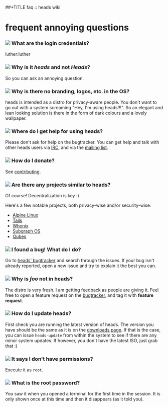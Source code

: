 ##+TITLE faq :: heads wiki

frequent annoying questions
===========================

### <a id="login" href="#login"><img src="/static/anchor.svg" class="anchor"></a> What are the login credentials?

luther:luther


### <a id="typo" href="#typo"><img src="/static/anchor.svg" class="anchor"></a> Why is it _heads_ and not _Heads_?

So you can ask an annoying question.


### <a id="branding" href="#branding"><img src="/static/anchor.svg" class="anchor"></a> Why is there no branding, logos, etc. in the OS?

heads is intended as a distro for privacy-aware people. You don't want
to go out with a system screaming "Hey, I'm using heads!!!". So an
elegant and lean looking solution is there in the form of dark colours
and a lovely wallpaper.


### <a id="where-to-get-help" href="#where-to-get-help"><img src="/static/anchor.svg" class="anchor"></a> Where do I get help for using heads?

Please don't ask for help on the bugtracker. You can get help and talk
with other heads users via [IRC](/irc.html), and via the
[mailing list](https://mailinglists.dyne.org/cgi-bin/mailman/listinfo/heads).


### <a id="how-to-donate" href="#how-to-donate"><img src="/static/anchor.svg" class="anchor"></a> How do I donate?

See [contributing](/contribute.html).


### <a id="similar-to-heads" href="#similar-to-heads"><img src="/static/anchor.svg" class="anchor"></a> Are there any projects similar to heads?

Of course! Decentralization is key :)

Here's a few notable projects, both privacy-wise and/or security-wise:

* [Alpine Linux](https://alpinelinux.org/)
* [Tails](https://tails.boum.org)
* [Whonix](https://www.whonix.org/)
* [Subgraph OS](https://subgraph.com/sgos/)
* [Qubes](https://www.qubes-os.org/)


### <a id="i-found-a-bug" href="#i-found-a-bug"><img src="/static/anchor.svg" class="anchor"></a> I found a bug! What do I do?

Go to [heads' bugtracker](https://github.com/headslive/bugtracker/issues)
and search through the issues. If your bug isn't already reported, open
a new issue and try to explain it the best you can.


### <a id="why-isnt-foo-here" href="#why-isnt-foo-here"><img src="/static/anchor.svg" class="anchor"></a> Why is _foo_ not in heads?

The distro is very fresh. I am getting feedback as people are giving it.
Feel free to open a feature request on the
[bugtracker](https://github.com/headslive/bugtracker/issues), and tag it
with **feature request**.


### <a id="how-do-i-update-heads" href="#how-do-i-update-heads"><img src="/static/anchor.svg" class="anchor"></a> How do I update heads?

First check you are running the latest version of heads. The version you
have should be the same as it is on the [downloads page](/download/). If
that is the case, you can issue `heads-update` from within the system to
see if there are any minor system updates. If however, you don't have
the latest ISO, just grab that :)


### <a id="it-says-no-permissions" href="#it-says-no-permissions"><img src="/static/anchor.svg" class="anchor"></a> It says I don't have permissions?

Execute it as `root`.


### <a id="what-is-the-root-password" href="#what-is-the-root-password"><img src="/static/anchor.svg" class="anchor"></a> What is the root password?

You saw it when you opened a terminal for the first time in the session.
It is only shown once at this time and then it disappears (as it told
you).
